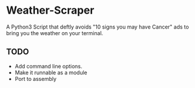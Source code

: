 Weather-Scraper
===============

A Python3 Script that deftly avoids "10 signs you may have Cancer" ads to bring you the weather on your terminal.

TODO
----
* Add command line options. 
* Make it runnable as a module
* Port to assembly
